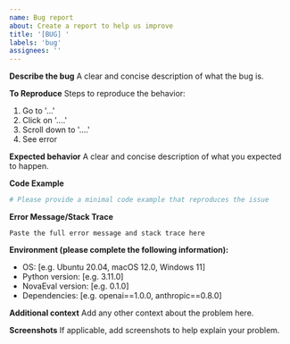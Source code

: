 ```yaml
---
name: Bug report
about: Create a report to help us improve
title: '[BUG] '
labels: 'bug'
assignees: ''
---
```


**Describe the bug**
A clear and concise description of what the bug is.

**To Reproduce**
Steps to reproduce the behavior:
1. Go to '...'
2. Click on '....'
3. Scroll down to '....'
4. See error

**Expected behavior**
A clear and concise description of what you expected to happen.

**Code Example**
```python
# Please provide a minimal code example that reproduces the issue
```

**Error Message/Stack Trace**
```
Paste the full error message and stack trace here
```

**Environment (please complete the following information):**
- OS: [e.g. Ubuntu 20.04, macOS 12.0, Windows 11]
- Python version: [e.g. 3.11.0]
- NovaEval version: [e.g. 0.1.0]
- Dependencies: [e.g. openai==1.0.0, anthropic==0.8.0]

**Additional context**
Add any other context about the problem here.

**Screenshots**
If applicable, add screenshots to help explain your problem.
